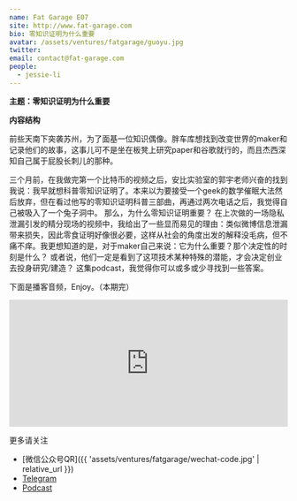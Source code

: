 ```yaml
---
name: Fat Garage E07
site: http://www.fat-garage.com
bio: 零知识证明为什么重要
avatar: /assets/ventures/fatgarage/guoyu.jpg
twitter: 
email: contact@fat-garage.com
people:
  - jessie-li
---
```


**主题：零知识证明为什么重要**

**内容结构**

前些天南下突袭苏州，为了面基一位知识偶像。胖车库想找到改变世界的maker和记录他们的故事，这事儿可不是坐在板凳上研究paper和谷歌就行的，而且杰西深知自己属于屁股长刺儿的那种。

三个月前，在我做完第一个比特币的视频之后，安比实验室的郭宇老师兴奋的找到我说：我早就想科普零知识证明了。本来以为要接受一个geek的数学催眠大法然后放弃，但在看过他写的零知识证明科普三部曲，再通过两次电话之后，我觉得自己被吸入了一个兔子洞中。
那么，为什么零知识证明重要？
在上次做的一场隐私泄漏引发的精分现场的视频中，我给出了一些显而易见的理由：类似微博信息泄漏带来损失，因此零食证明好像很必要，这样从社会的角度出发的解释没毛病，但不痛不痒。我更想知道的是，对于maker自己来说：它为什么重要？那个决定性的时刻是什么？
或者说，他们一定是看到了这项技术某种特殊的潜能，才会决定创业去投身研究/建造？
这集podcast，我觉得你可以或多或少寻找到一些答案。



下面是播客音频，Enjoy。（本期完）

<iframe height="230" width="100%" src="https://www.ximalaya.com/thirdparty/player/sound/player.html?id=308501725&type=red" frameborder=0 allowfullscreen></iframe>



   更多请关注

- [微信公众号QR]({{ 'assets/ventures/fatgarage/wechat-code.jpg' | relative_url }})
- [Telegram](https://t.me/fatgarage)
- [Podcast](http://xima.tv/B41MrV)

